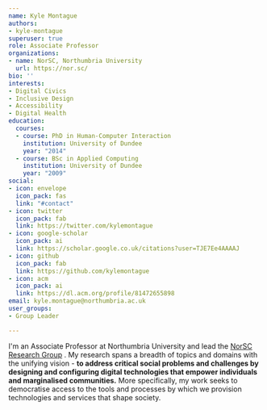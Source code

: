 ```yaml
---
name: Kyle Montague
authors:
- kyle-montague
superuser: true
role: Associate Professor
organizations:
- name: NorSC, Northumbria University
  url: https://nor.sc/
bio: ''
interests:
- Digital Civics
- Inclusive Design
- Accessibility
- Digital Health
education:
  courses:
  - course: PhD in Human-Computer Interaction
    institution: University of Dundee
    year: "2014"
  - course: BSc in Applied Computing
    institution: University of Dundee
    year: "2009"
social:
- icon: envelope
  icon_pack: fas
  link: "#contact"
- icon: twitter
  icon_pack: fab
  link: https://twitter.com/kylemontague
- icon: google-scholar
  icon_pack: ai
  link: https://scholar.google.co.uk/citations?user=TJE7Ee4AAAAJ
- icon: github
  icon_pack: fab
  link: https://github.com/kylemontague
- icon: acm
  icon_pack: ai
  link: https://dl.acm.org/profile/81472655898
email: kyle.montague@northumbria.ac.uk
user_groups:
- Group Leader

---
```

I'm an Associate Professor at Northumbria University and lead the [NorSC Research Group](https://nor.sc "Northumbria Social Computing Research Group") . My research spans a breadth of topics and domains with the unifying vision - **to address critical social problems and challenges by designing and configuring digital technologies that empower individuals and marginalised communities.** More specifically, my work seeks to democratise access to the tools and processes by which we provision technologies and services that shape society.
